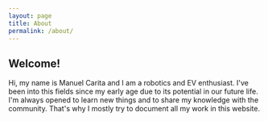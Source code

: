 ```yaml
---
layout: page
title: About
permalink: /about/
---
```


## __Welcome!__

Hi, my name is Manuel Carita and I am a robotics and EV enthusiast. I've been into this fields since my early age due to its potential in our future life. I'm always opened to learn new things and to share my knowledge with the community. That's why I mostly try to document all my work in this website.

<!--
Welcome! My name is Nikolay Falaleev, and I am a self-driving car enthusiast. Robotics and artificial intelligence in general has been my dream since I was young because I believe that these fields will play a key role in virtually every aspect of our future life.

Cars are among the best-fit fields of such technologies application. Most people spend hours every day commuting. Self-Driving cars can help to use this time for business or rest. In addition, autonomous vehicles can potentially reduce fatalities on roads.

I am sure that classical fundamental education is crucial to be well prepared to meet all the challenges of the modern fast-changing, but fascinating, world. I have successfully completed my master degree at the Department of Material Science at Lomonosov Moscow State University in Russia. I selected the program because it is offered at the best university in the country and it provided outstanding fundamental interdisciplinary education in Mathematics, Mechanics, Physics, Chemistry, and Computer Sciences.

I believe that I have to be engaged in self-development in my chosen area, that is why I am taking many massive open online courses in computer science and data analysis including courses on robotics, computer vision, and machine learning. The last and most comprehensive one is the Self-Driving Car Engineer Nanodegree by Udacity. My thoughts and ideas on some of the educational projects from the Nanodegree form the core of this blog. From my perspective, another important and very instructive activity for self-education in these modern areas is participating in a variety of Data Science competitions. So, discussions of [challenges][challenges], as well as useful ideas and tips, which could be used in Computer Vision or Deep Learning projects, posted on the website.

#### See my [resume][cv] for details
-->

[Udacity]:  https://www.udacity.com/course/self-driving-car-engineer-nanodegree--nd013
[projects]: /projects/
[challenges]: /competitions/
[cv]: /resume/
